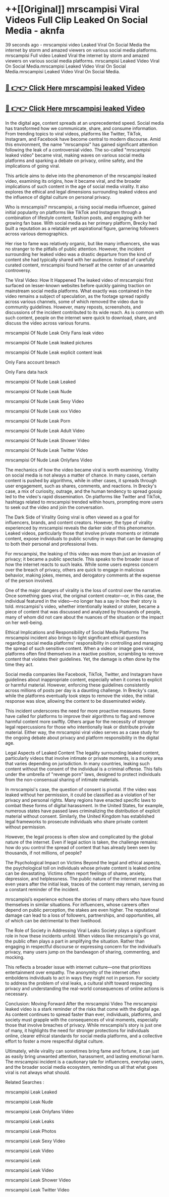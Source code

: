 # ++[[Original]] mrscampisi Viral Videos Full Clip Leaked On Social Media - aknfa<br>

39 seconds ago - mrscampisi video Leaked Viral On Social Media the internet by storm and amazed viewers on various social media platforms.
mrscampisi Full video Leaked Viral the internet by storm and amazed viewers on various social media platforms. mrscampisi Leaked Video Viral On Social Media.mrscampisi Leaked Video Viral On Social Media.mrscampisi Leaked Video Viral On Social Media.<br>


## [🔴 👉👉 Click Here mrscampisi leaked Video ](https://onlyclips.site?title=mrscampisi&ref=git)

## [🔴 👉👉 Click Here mrscampisi leaked Video ](https://onlyclips.site?title=mrscampisi&ref=git)

In the digital age, content spreads at an unprecedented speed. Social media has transformed how we communicate, share, and consume information. From trending topics to viral videos, platforms like Twitter, TikTok, Instagram, and Facebook have become central to modern discourse. Amid this environment, the name "mrscampisi" has gained significant attention following the leak of a controversial video. The so-called "mrscampisi leaked video" became viral, making waves on various social media platforms and sparking a debate on privacy, online safety, and the implications of going viral.

This article aims to delve into the phenomenon of the mrscampisi leaked video, examining its origins, how it became viral, and the broader implications of such content in the age of social media virality. It also explores the ethical and legal dimensions surrounding leaked videos and the influence of digital culture on personal privacy.

Who is mrscampisi?
mrscampisi, a rising social media influencer, gained initial popularity on platforms like TikTok and Instagram through a combination of lifestyle content, fashion posts, and engaging with her growing fan base. With social media as her primary platform, Brecky had built a reputation as a relatable yet aspirational figure, garnering followers across various demographics.

Her rise to fame was relatively organic, but like many influencers, she was no stranger to the pitfalls of public attention. However, the incident surrounding her leaked video was a drastic departure from the kind of content she had typically shared with her audience. Instead of carefully curated content, mrscampisi found herself at the center of an unwanted controversy.

The Viral Video: How It Happened
The leaked video of mrscampisi first surfaced on lesser-known websites before quickly gaining traction on mainstream social media platforms. What exactly was contained in the video remains a subject of speculation, as the footage spread rapidly across various channels, some of which removed the video due to community guidelines. However, many reposts, screenshots, and discussions of the incident contributed to its wide reach. As is common with such content, people on the internet were quick to download, share, and discuss the video across various forums.

mrscampisi Of Nude Leak Only Fans leak video

mrscampisi Of Nude Leak leaked pictures

mrscampisi Of Nude Leak explicit content leak

Only Fans account breach

Only Fans data hack

mrscampisi Of Nude Leak Leaked

mrscampisi Of Nude Leak Nude

mrscampisi Of Nude Leak Sexy Video

mrscampisi Of Nude Leak xxx Video

mrscampisi Of Nude Leak Porn

mrscampisi Of Nude Leak Adult Video

mrscampisi Of Nude Leak Shower Video

mrscampisi Of Nude Leak Twitter Video

mrscampisi Of Nude Leak Onlyfans Video

The mechanics of how the video became viral is worth examining. Virality on social media is not always a matter of chance. In many cases, certain content is pushed by algorithms, while in other cases, it spreads through user engagement, such as shares, comments, and reactions. In Brecky's case, a mix of curiosity, outrage, and the human tendency to spread gossip led to the video's rapid dissemination. On platforms like Twitter and TikTok, hashtags related to mrscampisi trended within hours, prompting more users to seek out the video and join the conversation.

The Dark Side of Virality
Going viral is often viewed as a goal for influencers, brands, and content creators. However, the type of virality experienced by mrscampisi reveals the darker side of this phenomenon. Leaked videos, particularly those that involve private moments or intimate content, expose individuals to public scrutiny in ways that can be damaging to both their personal and professional lives.

For mrscampisi, the leaking of this video was more than just an invasion of privacy; it became a public spectacle. This speaks to the broader issue of how the internet reacts to such leaks. While some users express concern over the breach of privacy, others are quick to engage in malicious behavior, making jokes, memes, and derogatory comments at the expense of the person involved.

One of the major dangers of virality is the loss of control over the narrative. Once something goes viral, the original content creator—or, in this case, the individual featured in the video—no longer has a say in how their story is told. mrscampisi's video, whether intentionally leaked or stolen, became a piece of content that was discussed and analyzed by thousands of people, many of whom did not care about the nuances of the situation or the impact on her well-being.

Ethical Implications and Responsibility of Social Media Platforms
The mrscampisi incident also brings to light significant ethical questions regarding social media platforms' responsibility in controlling and managing the spread of such sensitive content. When a video or image goes viral, platforms often find themselves in a reactive position, scrambling to remove content that violates their guidelines. Yet, the damage is often done by the time they act.

Social media companies like Facebook, TikTok, Twitter, and Instagram have guidelines about inappropriate content, especially when it comes to explicit or harmful material. However, enforcing these guidelines consistently across millions of posts per day is a daunting challenge. In Brecky's case, while the platforms eventually took steps to remove the video, the initial response was slow, allowing the content to be disseminated widely.

This incident underscores the need for more proactive measures. Some have called for platforms to improve their algorithms to flag and remove harmful content more swiftly. Others argue for the necessity of stronger legal repercussions for those who intentionally leak or distribute private material. Either way, the mrscampisi viral video serves as a case study for the ongoing debate about privacy and platform responsibility in the digital age.

Legal Aspects of Leaked Content
The legality surrounding leaked content, particularly videos that involve intimate or private moments, is a murky area that varies depending on jurisdiction. In many countries, leaking such content without the consent of the individual is a criminal offense. This falls under the umbrella of "revenge porn" laws, designed to protect individuals from the non-consensual sharing of intimate materials.

In mrscampisi's case, the question of consent is pivotal. If the video was leaked without her permission, it could be classified as a violation of her privacy and personal rights. Many regions have enacted specific laws to combat these forms of digital harassment. In the United States, for example, numerous states have passed laws criminalizing the distribution of explicit material without consent. Similarly, the United Kingdom has established legal frameworks to prosecute individuals who share private content without permission.

However, the legal process is often slow and complicated by the global nature of the internet. Even if legal action is taken, the challenge remains: how do you control the spread of content that has already been seen by thousands, if not millions, of people?

The Psychological Impact on Victims
Beyond the legal and ethical aspects, the psychological toll on individuals whose private content is leaked online can be devastating. Victims often report feelings of shame, anxiety, depression, and helplessness. The public nature of the internet means that even years after the initial leak, traces of the content may remain, serving as a constant reminder of the incident.

mrscampisi’s experience echoes the stories of many others who have found themselves in similar situations. For influencers, whose careers often depend on public perception, the stakes are even higher. The reputational damage can lead to a loss of followers, partnerships, and opportunities, all of which can be detrimental to their livelihood.

The Role of Society in Addressing Viral Leaks
Society plays a significant role in how these incidents unfold. When videos like mrscampisi's go viral, the public often plays a part in amplifying the situation. Rather than engaging in respectful discourse or expressing concern for the individual’s privacy, many users jump on the bandwagon of sharing, commenting, and mocking.

This reflects a broader issue with internet culture—one that prioritizes entertainment over empathy. The anonymity of the internet often emboldens individuals to act in ways they might not in person. For society to address the problem of viral leaks, a cultural shift toward respecting privacy and understanding the real-world consequences of online actions is necessary.

Conclusion: Moving Forward After the mrscampisi Video
The mrscampisi leaked video is a stark reminder of the risks that come with the digital age. As content continues to spread faster than ever, individuals, platforms, and society must grapple with the consequences of viral moments, especially those that involve breaches of privacy. While mrscampisi’s story is just one of many, it highlights the need for stronger protections for individuals online, clearer ethical standards for social media platforms, and a collective effort to foster a more respectful digital culture.

Ultimately, while virality can sometimes bring fame and fortune, it can just as easily bring unwanted attention, harassment, and lasting emotional harm. The mrscampisi incident is a cautionary tale for influencers, everyday users, and the broader social media ecosystem, reminding us all that what goes viral is not always what should.

Related Searches :

mrscampisi Leak Leaked

mrscampisi Leak Nude

mrscampisi Leak Onlyfans Video

mrscampisi Leak Leaks

mrscampisi Leak Photos

mrscampisi Leak Sexy Video

mrscampisi Leak Video

mrscampisi Leak

mrscampisi Leak Video

mrscampisi Leak Shower Video

mrscampisi Leak Twitter Video

